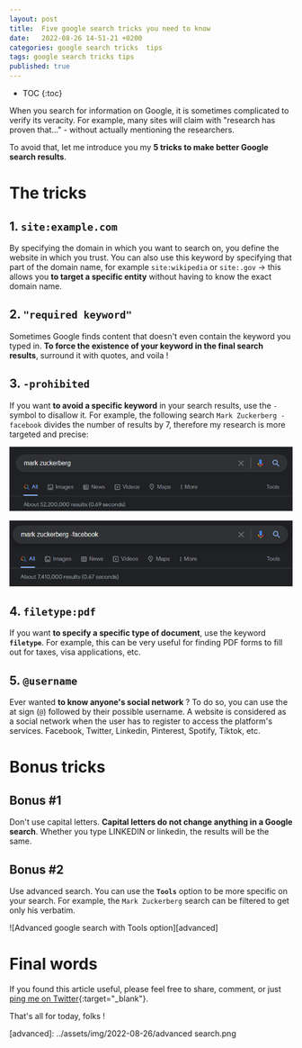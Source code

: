 ```yaml
---
layout: post
title:  Five google search tricks you need to know
date:   2022-08-26 14-51-21 +0200
categories: google search tricks  tips
tags: google search tricks tips
published: true
---
```


* TOC
{:toc}


When you search for information on Google, it is sometimes complicated to verify its veracity. For example, many sites will claim with "research has proven that..." - without actually mentioning the researchers.

To avoid that, let me introduce you my **5 tricks to make better Google search results**.

# The tricks
## 1. `site:example.com`
By specifying the domain in which you want to search on, you define the website in which you trust. You can also use this keyword by specifying that part of the domain name, for example `site:wikipedia` or `site:.gov` → this allows you **to target a specific entity** without having to know the exact domain name.

## 2. `"required keyword"`

Sometimes Google finds content that doesn't even contain the keyword you typed in. **To force the existence of your keyword in the final search results**, surround it with quotes, and voila !

## 3. `-prohibited`

If you want **to avoid a specific keyword** in your search results, use the `-` symbol to disallow it. For example, the following search `Mark Zuckerberg -facebook` divides the number of results by 7, therefore my research is more targeted and precise:

![Before prohibited keyword][before]

![After prohibited keyword][after]

## 4. `filetype:pdf`

If you want **to specify a specific type of document**, use the keyword **`filetype`**. For example, this can be very useful for finding PDF forms to fill out for taxes, visa applications, etc.

## 5. `@username`

Ever wanted **to know anyone's social network** ? To do so, you can use the at sign (`@`) followed by their possible username. A website is considered as a social network when the user has to register to access the platform's services. Facebook, Twitter, Linkedin, Pinterest, Spotify, Tiktok, etc.

# Bonus tricks
## Bonus #1
Don't use capital letters. **Capital letters do not change anything in a Google search**. Whether you type LINKEDIN or linkedin, the results will be the same.

## Bonus #2
Use advanced search. You can use the **`Tools`** option to be more specific on your search. For example, the `Mark Zuckerberg` search can be filtered to get only his verbatim.

![Advanced google search with Tools option][advanced]


# Final words
If you found this article useful, please feel free to share, comment, or just [ping me on Twitter](https://twitter.com/jadyrama){:target="_blank"}.


That's all for today, folks !


[baseimg]: ../assets/img/2022-08-26/
[before]: ../assets/img/2022-08-26/before.png
[after]: ../assets/img/2022-08-26/after.png
[advanced]: ../assets/img/2022-08-26/advanced search.png